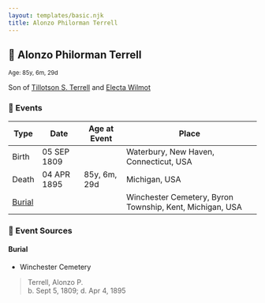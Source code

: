 ```yaml
---
layout: templates/basic.njk
title: Alonzo Philorman Terrell
---
```

## 🔵 Alonzo Philorman Terrell
<small>Age: 85y, 6m, 29d</small>

Son of [Tillotson S. Terrell](/people/2/25548435) and [Electa Wilmot](/people/7/77370498)

### 📆 Events

Type | Date | Age at Event | Place
------ | ------ | ------ | ------
Birth | 05 SEP 1809 |  | Waterbury, New Haven, Connecticut, USA
Death | 04 APR 1895 | 85y, 6m, 29d | Michigan, USA
[Burial](#event-event-4) |  |  | Winchester Cemetery, Byron Township, Kent, Michigan, USA

### 📰 Event Sources

#### <a id="event-event-4"></a> Burial
* Winchester Cemetery
>   
  > Terrell, Alonzo P.  
  > b. Sept 5, 1809; d. Apr 4, 1895
